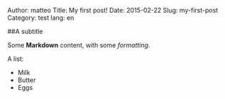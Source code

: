 Author: matteo
Title: My first post!
Date: 2015-02-22
Slug: my-first-post
Category: test
lang: en

##A subtitle

Some **Markdown** content, with some *formatting*.

A list:

 - Milk
 - Butter
 - Eggs
